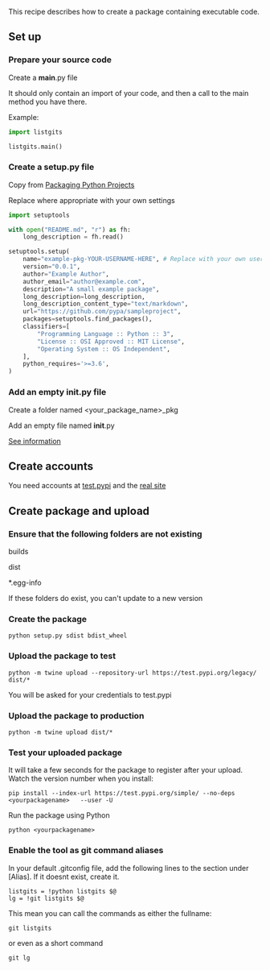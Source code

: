  <!-- # How to create a Python package -->

This recipe describes how to create a package containing executable code.  


## Set up 

### Prepare your source code

Create a __main__.py file

It should only contain an import of your code, and then a call to the main method you have there.

Example:

```python
import listgits

listgits.main()
```


### Create a setup.py file

Copy from [Packaging Python Projects](https://packaging.python.org/tutorials/packaging-projects/)

Replace where appropriate with your own settings

```python
import setuptools

with open("README.md", "r") as fh:
    long_description = fh.read()

setuptools.setup(
    name="example-pkg-YOUR-USERNAME-HERE", # Replace with your own username
    version="0.0.1",
    author="Example Author",
    author_email="author@example.com",
    description="A small example package",
    long_description=long_description,
    long_description_content_type="text/markdown",
    url="https://github.com/pypa/sampleproject",
    packages=setuptools.find_packages(),
    classifiers=[
        "Programming Language :: Python :: 3",
        "License :: OSI Approved :: MIT License",
        "Operating System :: OS Independent",
    ],
    python_requires='>=3.6',
)
```
### Add an empty  __init__.py file

Create a folder named  <your_package_name>_pkg

Add an empty file named __init__.py

[See information](https://packaging.python.org/tutorials/packaging-projects/#a-simple-project9)

##  Create accounts

You need accounts at [test.pypi](https://test.pypi.org/account/register/) and the [real site](https://pypi.org/)

## Create package and upload

### Ensure that the following folders are not existing

builds

dist

*.egg-info

If these folders do exist, you can't update to a new version

### Create the package

```
python setup.py sdist bdist_wheel
```


### Upload the package to test

```
python -m twine upload --repository-url https://test.pypi.org/legacy/ dist/*
```

You will be asked for your credentials to test.pypi

### Upload the package to production

```
python -m twine upload dist/*
```


### Test your uploaded package

It will take a few seconds for the package to register after your upload.  Watch the version number when you install:

```
pip install --index-url https://test.pypi.org/simple/ --no-deps <yourpackagename>   --user -U
```

Run the package using Python

```
python <yourpackagename>
```

### Enable the tool as git command aliases

In your default .gitconfig file, add the following lines to the section under [Alias].  If it doesnt exist, create it.

```
listgits = !python listgits $@
lg = !git listgits $@
```
This mean you can call the commands as either the fullname:

```
git listgits
```
or even as a short command

```
git lg
```

